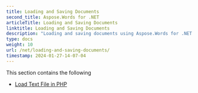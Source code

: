 ```yaml
---
title: Loading and Saving Documents
second_title: Aspose.Words for .NET
articleTitle: Loading and Saving Documents
linktitle: Loading and Saving Documents
description: "Loading and saving documents using Aspose.Words for .NET in PHP projects in C#."
type: docs
weight: 10
url: /net/loading-and-saving-documents/
timestamp: 2024-01-27-14-07-04
---
```


This section contains the following

- [Load Text File in PHP](/words/net/load-text-file-in-php/)
